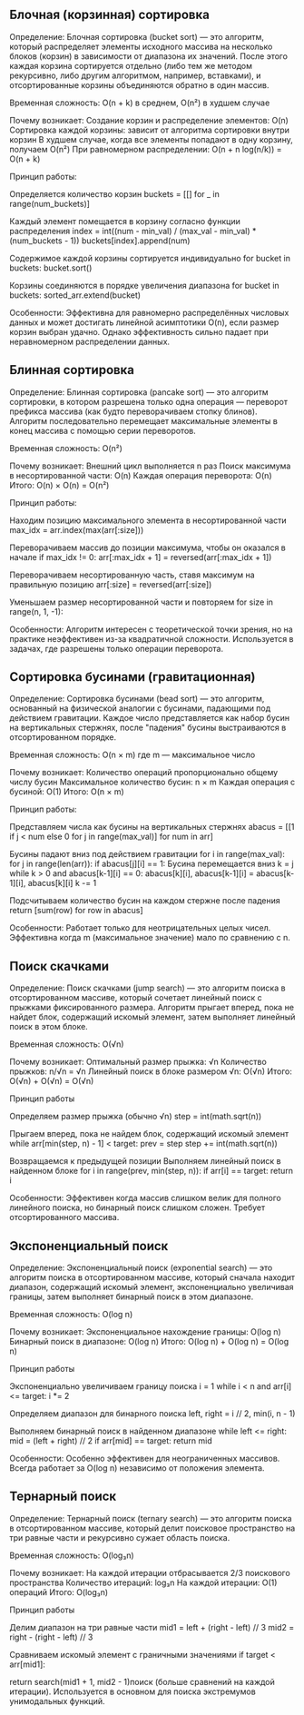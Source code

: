 Блочная (корзинная) сортировка
-
Определение: Блочная сортировка (bucket sort) — это алгоритм, который распределяет элементы исходного массива на несколько блоков (корзин) в зависимости от диапазона их значений. После этого каждая корзина сортируется отдельно (либо тем же методом рекурсивно, либо другим алгоритмом, например, вставками), и отсортированные корзины объединяются обратно в один массив.

Временная сложность: O(n + k) в среднем, O(n²) в худшем случае

Почему возникает:
Создание корзин и распределение элементов: O(n)
Сортировка каждой корзины: зависит от алгоритма сортировки внутри корзин
В худшем случае, когда все элементы попадают в одну корзину, получаем O(n²)
При равномерном распределении: O(n + n log(n/k)) = O(n + k)

Принцип работы:

Определяется количество корзин 
buckets = [[] for _ in range(num_buckets)]

Каждый элемент помещается в корзину согласно функции распределения
index = int((num - min_val) / (max_val - min_val) * (num_buckets - 1))
buckets[index].append(num)

Содержимое каждой корзины сортируется индивидуально
for bucket in buckets:
    bucket.sort()

Корзины соединяются в порядке увеличения диапазона
for bucket in buckets:
    sorted_arr.extend(bucket)

Особенности: Эффективна для равномерно распределённых числовых данных и может достигать линейной асимптотики O(n), если размер корзин выбран удачно. Однако эффективность сильно падает при неравномерном распределении данных.

Блинная сортировка
-
Определение: Блинная сортировка (pancake sort) — это алгоритм сортировки, в котором разрешена только одна операция — переворот префикса массива (как будто переворачиваем стопку блинов). Алгоритм последовательно перемещает максимальные элементы в конец массива с помощью серии переворотов.

Временная сложность: O(n²)

Почему возникает:
Внешний цикл выполняется n раз
Поиск максимума в несортированной части: O(n)
Каждая операция переворота: O(n)
Итого: O(n) × O(n) = O(n²)

Принцип работы:

Находим позицию максимального элемента в несортированной части
max_idx = arr.index(max(arr[:size]))

Переворачиваем массив до позиции максимума, чтобы он оказался в начале
if max_idx != 0:
    arr[:max_idx + 1] = reversed(arr[:max_idx + 1])

Переворачиваем несортированную часть, ставя максимум на правильную позицию
arr[:size] = reversed(arr[:size])

Уменьшаем размер несортированной части и повторяем
for size in range(n, 1, -1):

Особенности: Алгоритм интересен с теоретической точки зрения, но на практике неэффективен из-за квадратичной сложности. Используется в задачах, где разрешены только операции переворота.

Сортировка бусинами (гравитационная)
-
Определение: Сортировка бусинами (bead sort) — это алгоритм, основанный на физической аналогии с бусинами, падающими под действием гравитации. Каждое число представляется как набор бусин на вертикальных стержнях, после "падения" бусины выстраиваются в отсортированном порядке.

Временная сложность: O(n × m) где m — максимальное число

Почему возникает:
Количество операций пропорционально общему числу бусин
Максимальное количество бусин: n × m
Каждая операция с бусиной: O(1)
Итого: O(n × m)

Принцип работы:

Представляем числа как бусины на вертикальных стержнях
abacus = [[1 if j < num else 0 for j in range(max_val)] for num in arr]

Бусины падают вниз под действием гравитации
for i in range(max_val):
    for j in range(len(arr)):
        if abacus[j][i] == 1:
Бусина перемещается вниз
k = j
while k > 0 and abacus[k-1][i] == 0:
abacus[k][i], abacus[k-1][i] = abacus[k-1][i], abacus[k][i]
k -= 1

Подсчитываем количество бусин на каждом стержне после падения
return [sum(row) for row in abacus]

Особенности: Работает только для неотрицательных целых чисел. Эффективна когда m (максимальное значение) мало по сравнению с n.

Поиск скачками
-
Определение: Поиск скачками (jump search) — это алгоритм поиска в отсортированном массиве, который сочетает линейный поиск с прыжками фиксированного размера. Алгоритм прыгает вперед, пока не найдет блок, содержащий искомый элемент, затем выполняет линейный поиск в этом блоке.

Временная сложность: O(√n)

Почему возникает:
Оптимальный размер прыжка: √n
Количество прыжков: n/√n = √n
Линейный поиск в блоке размером √n: O(√n)
Итого: O(√n) + O(√n) = O(√n)

Принцип работы 

Определяем размер прыжка (обычно √n)
step = int(math.sqrt(n))

Прыгаем вперед, пока не найдем блок, содержащий искомый элемент
while arr[min(step, n) - 1] < target:
    prev = step
    step += int(math.sqrt(n))

Возвращаемся к предыдущей позиции
Выполняем линейный поиск в найденном блоке
for i in range(prev, min(step, n)):
    if arr[i] == target:
        return i
        
Особенности: Эффективен когда массив слишком велик для полного линейного поиска, но бинарный поиск слишком сложен. Требует отсортированного массива.

Экспоненциальный поиск
-
Определение: Экспоненциальный поиск (exponential search) — это алгоритм поиска в отсортированном массиве, который сначала находит диапазон, содержащий искомый элемент, экспоненциально увеличивая границы, затем выполняет бинарный поиск в этом диапазоне.

Временная сложность: O(log n)

Почему возникает:
Экспоненциальное нахождение границы: O(log n)
Бинарный поиск в диапазоне: O(log n)
Итого: O(log n) + O(log n) = O(log n)

Принцип работы

Экспоненциально увеличиваем границу поиска
i = 1
while i < n and arr[i] <= target:
    i *= 2

Определяем диапазон для бинарного поиска
left, right = i // 2, min(i, n - 1)

Выполняем бинарный поиск в найденном диапазоне
while left <= right:
    mid = (left + right) // 2
    if arr[mid] == target:
        return mid

        
Особенности: Особенно эффективен для неограниченных массивов. Всегда работает за O(log n) независимо от положения элемента.

Тернарный поиск
-
Определение: Тернарный поиск (ternary search) — это алгоритм поиска в отсортированном массиве, который делит поисковое пространство на три равные части и рекурсивно сужает область поиска.

Временная сложность: O(log₃n)

Почему возникает:
На каждой итерации отбрасывается 2/3 поискового пространства
Количество итераций: log₃n
На каждой итерации: O(1) операций
Итого: O(log₃n)

Принцип работы

Делим диапазон на три равные части
mid1 = left + (right - left) // 3
mid2 = right - (right - left) // 3

Сравниваем искомый элемент с граничными значениями
if target < arr[mid1]:
    
return search(mid1 + 1, mid2 - 1)поиск (больше сравнений на каждой итерации). 
Используется в основном для поиска экстремумов унимодальных функций.
